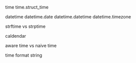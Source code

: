 time
time.struct_time

datetime
datetime.date
datetime.datetime
datetime.timezone

strftime vs strptime

caldendar

aware time vs naive time

time format string
